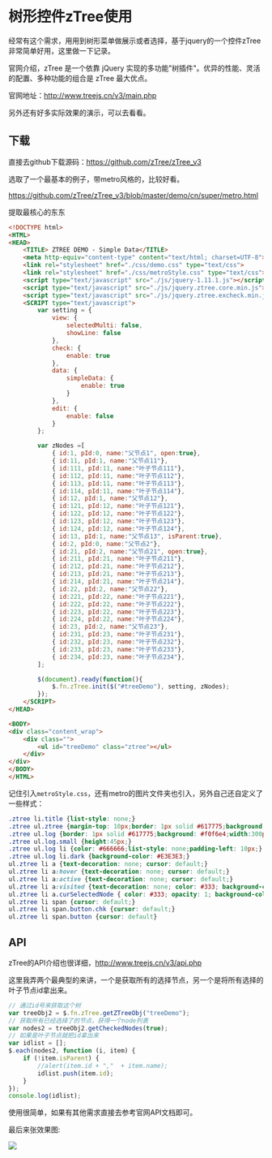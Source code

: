 # 树形控件zTree使用

经常有这个需求，用用到树形菜单做展示或者选择，基于jquery的一个控件zTree非常简单好用，这里做一下记录。

官网介绍，zTree 是一个依靠 jQuery 实现的多功能"树插件"。优异的性能、灵活的配置、多种功能的组合是 zTree 最大优点。

官网地址：<http://www.treejs.cn/v3/main.php>

另外还有好多实际效果的演示，可以去看看。

## 下载

直接去github下载源码：<https://github.com/zTree/zTree_v3>

选取了一个最基本的例子，带metro风格的，比较好看。

<https://github.com/zTree/zTree_v3/blob/master/demo/cn/super/metro.html>

提取最核心的东东

```html
<!DOCTYPE html>
<HTML>
<HEAD>
    <TITLE> ZTREE DEMO - Simple Data</TITLE>
    <meta http-equiv="content-type" content="text/html; charset=UTF-8">
    <link rel="stylesheet" href="./css/demo.css" type="text/css">
    <link rel="stylesheet" href="./css/metroStyle.css" type="text/css">
    <script type="text/javascript" src="./js/jquery-1.11.1.js"></script>
    <script type="text/javascript" src="./js/jquery.ztree.core.min.js"></script>
    <script type="text/javascript" src="./js/jquery.ztree.excheck.min.js"></script>
    <SCRIPT type="text/javascript">
        var setting = {
            view: {
                selectedMulti: false,
				showLine: false
            },
            check: {
                enable: true
            },
            data: {
                simpleData: {
                    enable: true
                }
            },
            edit: {
                enable: false
            }
        };

        var zNodes =[
            { id:1, pId:0, name:"父节点1", open:true},
            { id:11, pId:1, name:"父节点11"},
            { id:111, pId:11, name:"叶子节点111"},
            { id:112, pId:11, name:"叶子节点112"},
            { id:113, pId:11, name:"叶子节点113"},
            { id:114, pId:11, name:"叶子节点114"},
            { id:12, pId:1, name:"父节点12"},
            { id:121, pId:12, name:"叶子节点121"},
            { id:122, pId:12, name:"叶子节点122"},
            { id:123, pId:12, name:"叶子节点123"},
            { id:124, pId:12, name:"叶子节点124"},
            { id:13, pId:1, name:"父节点13", isParent:true},
            { id:2, pId:0, name:"父节点2"},
            { id:21, pId:2, name:"父节点21", open:true},
            { id:211, pId:21, name:"叶子节点211"},
            { id:212, pId:21, name:"叶子节点212"},
            { id:213, pId:21, name:"叶子节点213"},
            { id:214, pId:21, name:"叶子节点214"},
            { id:22, pId:2, name:"父节点22"},
            { id:221, pId:22, name:"叶子节点221"},
            { id:222, pId:22, name:"叶子节点222"},
            { id:223, pId:22, name:"叶子节点223"},
            { id:224, pId:22, name:"叶子节点224"},
            { id:23, pId:2, name:"父节点23"},
            { id:231, pId:23, name:"叶子节点231"},
            { id:232, pId:23, name:"叶子节点232"},
            { id:233, pId:23, name:"叶子节点233"},
            { id:234, pId:23, name:"叶子节点234"},
        ];

        $(document).ready(function(){
            $.fn.zTree.init($("#treeDemo"), setting, zNodes);
        });
    </SCRIPT>
</HEAD>

<BODY>
<div class="content_wrap">
    <div class="">
        <ul id="treeDemo" class="ztree"></ul>
    </div>
</div>
</BODY>
</HTML>
```

记住引入`metroStyle.css`，还有metro的图片文件夹也引入，另外自己还自定义了一些样式：

```css
.ztree li.title {list-style: none;}
.ztree ul.ztree {margin-top: 10px;border: 1px solid #617775;background: #f0f6e4;width:220px;height:360px;overflow-y:scroll;overflow-x:auto;}
.ztree ul.log {border: 1px solid #617775;background: #f0f6e4;width:300px;height:170px;overflow: hidden;}
.ztree ul.log.small {height:45px;}
.ztree ul.log li {color: #666666;list-style: none;padding-left: 10px;}
.ztree ul.log li.dark {background-color: #E3E3E3;}
ul.ztree li a {text-decoration: none; cursor: default;}
ul.ztree li a:hover {text-decoration: none; cursor: default;}
ul.ztree li a:active {text-decoration: none; cursor: default;}
ul.ztree li a:visited {text-decoration: none; color: #333; background-color: #fff}
ul.ztree li a.curSelectedNode { color: #333; opacity: 1; background-color: #fff;}
ul.ztree li span {cursor: default;}
ul.ztree li span.button.chk {cursor: default;}
ul.ztree li span.button {cursor: default}
```

## API

zTree的API介绍也很详细，<http://www.treejs.cn/v3/api.php>

这里我弄两个最典型的来讲，一个是获取所有的选择节点，另一个是将所有选择的叶子节点id拿出来。

```js
// 通过id号来获取这个树
var treeObj2 = $.fn.zTree.getZTreeObj("treeDemo");
// 获取所有已经选择了的节点，获得一个node列表
var nodes2 = treeObj2.getCheckedNodes(true);
// 如果是叶子节点就把id拿出来
var idlist = [];
$.each(nodes2, function (i, item) {
    if (!item.isParent) {
        //alert(item.id + ","  + item.name);
        idlist.push(item.id);
    }
});
console.log(idlist);
```

使用很简单，如果有其他需求直接去参考官网API文档即可。

最后来张效果图:

![](https://xnstatic-1253397658.file.myqcloud.com/ztree01.png)
